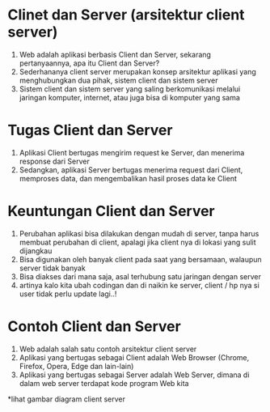 # Clinet dan Server (arsitektur client server)
1. Web adalah aplikasi berbasis Client dan Server, sekarang pertanyaannya, apa itu Client dan Server?
2. Sederhananya client server merupakan konsep arsitektur aplikasi yang menghubungkan dua pihak, sistem client dan sistem server
3. Sistem client dan sistem server yang saling berkomunikasi melalui jaringan komputer, internet, atau juga bisa di komputer yang sama

# Tugas Client dan Server
1. Aplikasi Client bertugas mengirim request ke Server, dan menerima response dari Server
2. Sedangkan, aplikasi Server bertugas menerima request dari Client, memproses data, dan mengembalikan hasil proses data ke Client

# Keuntungan Client dan Server
1. Perubahan aplikasi bisa dilakukan dengan mudah di server, tanpa harus membuat perubahan di client, apalagi jika client nya di lokasi yang sulit dijangkau
2. Bisa digunakan oleh banyak client pada saat yang bersamaan, walaupun server tidak banyak
3. Bisa diakses dari mana saja, asal terhubung satu jaringan dengan server
4. artinya kalo kita ubah codingan dan di naikin ke server, client / hp nya si user tidak perlu update lagi..!

# Contoh Client dan Server
1. Web adalah salah satu contoh arsitektur client server
2. Aplikasi yang bertugas sebagai Client adalah Web Browser (Chrome, Firefox, Opera, Edge dan lain-lain)
3. Aplikasi yang bertugas sebagai Server adalah Web Server, dimana di dalam web server terdapat kode program Web kita


*lihat gambar diagram client server